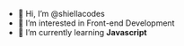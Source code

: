 - 👋 Hi, I’m @shiellacodes
- 👀 I’m interested in Front-end Development
- 🌱 I’m currently learning **Javascript**
